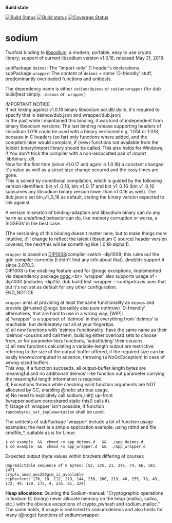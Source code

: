 **Build state**

[![Build Status](https://travis-ci.org/carblue/sodium.svg?branch=master)](https://travis-ci.org/carblue/sodium)
[![Build status](https://ci.appveyor.com/api/projects/status/2k14jpgh2grshq13/branch/master?svg=true)](https://ci.appveyor.com/project/carblue/sodium/branch/master)
[![Coverage Status](https://coveralls.io/repos/github/carblue/sodium/badge.svg?branch=master)](https://coveralls.io/github/carblue/sodium?branch=master)

# sodium

Twofold binding to [libsodium](https://libsodium.org "https://libsodium.org"), a modern, portable, easy to use crypto library; support of current libsodium version v1.0.18, released  May 31, 2019.

subPackage `deimos`:  The "import-only" C header's declarations.<br>
subPackage `wrapper`: The content of `deimos` + some 'D-friendly' stuff, predominantly overloaded functions and unittests.

The dependency name is either `sodium:deimos` or `sodium:wrapper` (for dub build|test simply: `:deimos` or `:wrapper`)

IMPORTANT NOTICE<br>
If not linking against v1.0.18 binary libsodium.so/.dll/.dylib, it's required to specify that in deimos/dub.json and wrapper/dub.json:<br>
In the past while I maintained this binding, it was kind of independent from binary libsodium versions: The last binding release supporting headers of libsodium 1.016 could be used with a binary versioned e.g. 1.014 or 1.018, because in C headers (so far) only functions where added, and the compiler/linker would complain, if (new) functions not available from the (older) binary/import library should be called. This also holds for Windows, if You don't trick the compiler with a non-associated pair of import .lib/binary .dll.<br>
Now for the first time (since v1.0.17 and again in 1.0.18) a constant changed it's value  as well as a struct size change occured and the easy times are gone.<br>
This is solved by conditional compilation, which is guided by the following version identifiers: bin_v1_0_18, bin_v1_0_17 and bin_v1_0_16 (bin_v1_0_16 subsumes any libsodium binary version lower than v1.0.16 as well). The dub.json s set bin_v1_0_18 as default, stating the binary version expected to link against.

A version mismatch of binding-adaption and libsodium binary can do any harm as undefined behavior can do, like memory corruption or worse, a SIGSEGV in the best case.

(The versioning of this binding doesn't matter here, but to make things more intuitive, it'll change to reflect the latest (libsodium C source) header version covered, the next/this will be something like 1.0.18-alpha.1).<br>


`wrapper` is based on [DIP1008](https://github.com/dlang/DIPs/blob/master/DIPs/DIP1008.md "https://github.com/dlang/DIPs/blob/master/DIPs/DIP1008.md")/compiler switch -dip1008; this rules out the gdc compiler currently (I didn't find any info about that). dmd/ldc support it since 2.078.3.<br>
DIP1008 is the enabling feature used for @nogc exceptions, implemented via dependency package [nogc](https://code.dlang.org/packages/nogc "https://code.dlang.org/packages/nogc").<br>
`wrapper` also supports usage of -dip1000 (includes -dip25). dub build|test :wrapper --config=travis uses that but it's not set as default for any other configuration.<br>
END_NOTICE

`wrapper` aims at providing at least the same functionality as `deimos` and provide @trusted @nogc (possibly also pure nothrow) 'D-friendly' alternatives, that are hard to use in a wrong way; [WIP]:<br>
a) 'wrapper' is a superset of 'deimos' in that everything from 'deimos' is reachable, but deliberately not all at your fingertips.<br>
b) all new functions with 'deimos-functionality' have the same name as their 'deimos'-cousins and call them, building either overload sets to choose from, or for parameter-less functions, 'substituting' their cousins.<br>
c) all new functions calculating a variable-length output are restrictive referring to the size of the output-buffer offered, if the required size can be easily known/computed in advance, throwing (a NoGcException) in case of wrong-sized buffers.<br>
   This way, if a function succeeds, all output-buffer.length bytes are meaningful and no additional/'deimos'-like function out parameter carrying the meaningful length information is required.<br>
d) Exceptions thrown while checking valid function arguments are NOT allocated by GC, enabling @nobc attribue usage.<br>
e) No need to explicitely call sodium_init() up-front (wrapper.sodium.core:shared static this() calls it).<br>
f) Usage of 'wrapper' isn't possible, if function `randombytes_set_implementation` shall be used.

The unittests of subPackage 'wrapper' include a lot of function usage examples; the next is a simple application example, using rdmd and file cmdfile_*, suitable as is for Linux:<br>

```
$ cd example  &&  chmod +x app_deimos.d   &&  ./app_deimos.d
$ cd example  &&  chmod +x app_wrapper.d  &&  ./app_wrapper.d
```
Expected output (byte values within brackets differing of course):<br>

```
Unpredictable sequence of 8 bytes: [52, 225, 21, 245, 74, 66, 192, 247]
crypto_aead_aes256gcm_is_available
ciphertext: [76, 18, 112, 219, 144, 230, 206, 219, 40, 255, 78, 43, 172, 49, 129, 175, 4, 235, 81, 224]
```


**Heap allocations**:
Quoting the Sodium-manual: "Cryptographic operations in Sodium (C binary) never allocate memory on the heap (malloc, calloc, etc.) with the obvious exceptions of crypto_pwhash and sodium_malloc."<br>
The same holds, if usage is restricted to sodium:deimos  and also holds for many (@nogc) functions of sodium:wrapper.<br>
